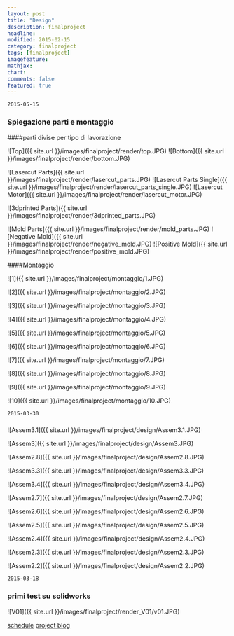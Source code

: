 ```yaml
---
layout: post
title: "Design"
description: finalproject
headline: 
modified: 2015-02-15
category: finalproject
tags: [finalproject]
imagefeature: 
mathjax: 
chart: 
comments: false
featured: true
---
```


	2015-05-15

### Spiegazione parti e montaggio

####parti divise per tipo di lavorazione

![Top]({{ site.url }}/images/finalproject/render/top.JPG)
![Bottom]({{ site.url }}/images/finalproject/render/bottom.JPG)
 
![Lasercut Parts]({{ site.url }}/images/finalproject/render/lasercut_parts.JPG)
![Lasercut Parts Single]({{ site.url }}/images/finalproject/render/lasercut_parts_single.JPG)
![Lasercut Motor]({{ site.url }}/images/finalproject/render/lasercut_motor.JPG)

![3dprinted Parts]({{ site.url }}/images/finalproject/render/3dprinted_parts.JPG)

![Mold Parts]({{ site.url }}/images/finalproject/render/mold_parts.JPG)
![Negative Mold]({{ site.url }}/images/finalproject/render/negative_mold.JPG)
![Positive Mold]({{ site.url }}/images/finalproject/render/positive_mold.JPG)


####Montaggio

![1]({{ site.url }}/images/finalproject/montaggio/1.JPG)

![2]({{ site.url }}/images/finalproject/montaggio/2.JPG)

![3]({{ site.url }}/images/finalproject/montaggio/3.JPG)

![4]({{ site.url }}/images/finalproject/montaggio/4.JPG)

![5]({{ site.url }}/images/finalproject/montaggio/5.JPG)

![6]({{ site.url }}/images/finalproject/montaggio/6.JPG)

![7]({{ site.url }}/images/finalproject/montaggio/7.JPG)

![8]({{ site.url }}/images/finalproject/montaggio/8.JPG)

![9]({{ site.url }}/images/finalproject/montaggio/9.JPG)

![10]({{ site.url }}/images/finalproject/montaggio/10.JPG)


	2015-03-30

### 

![Assem3.1]({{ site.url }}/images/finalproject/design/Assem3.1.JPG)

![Assem3]({{ site.url }}/images/finalproject/design/Assem3.JPG)

![Assem2.8]({{ site.url }}/images/finalproject/design/Assem2.8.JPG)

![Assem3.3]({{ site.url }}/images/finalproject/design/Assem3.3.JPG)

![Assem3.4]({{ site.url }}/images/finalproject/design/Assem3.4.JPG)

![Assem2.7]({{ site.url }}/images/finalproject/design/Assem2.7.JPG)

![Assem2.6]({{ site.url }}/images/finalproject/design/Assem2.6.JPG)

![Assem2.5]({{ site.url }}/images/finalproject/design/Assem2.5.JPG)

![Assem2.4]({{ site.url }}/images/finalproject/design/Assem2.4.JPG)

![Assem2.3]({{ site.url }}/images/finalproject/design/Assem2.3.JPG)

![Assem2.2]({{ site.url }}/images/finalproject/design/Assem2.2.JPG)


	2015-03-18

### primi test su solidworks

![V01]({{ site.url }}/images/finalproject/render_V01/v01.JPG)

<a href="{{ site.url }}/finalproject/schedule/"><span class="tiny button success ">schedule</span></a>
<a href="{{ site.url }}/final_project/"><span class="tiny button success ">project blog</span></a>